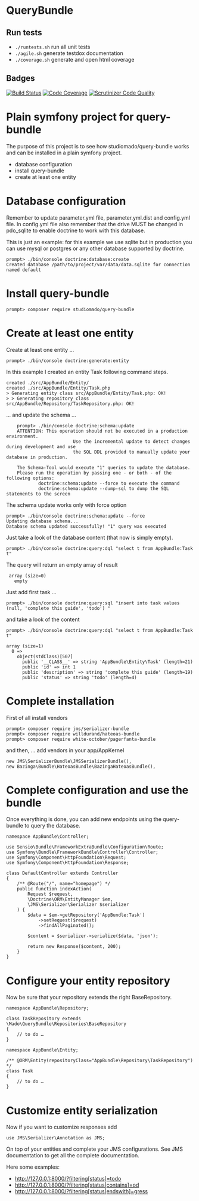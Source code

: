# QueryBundle

## Run tests

 - `./runtests.sh` run all unit tests
 - `./agile.sh` generate testdox documentation
 - `./coverage.sh` generate and open html coverage

## Badges

[![Build Status](https://scrutinizer-ci.com/g/studiomado/query-bundle/badges/build.png?b=master)](https://scrutinizer-ci.com/g/studiomado/query-bundle/build-status/master) [![Code Coverage](https://scrutinizer-ci.com/g/studiomado/query-bundle/badges/coverage.png?b=master)](https://scrutinizer-ci.com/g/studiomado/query-bundle/?branch=master) [![Scrutinizer Code Quality](https://scrutinizer-ci.com/g/studiomado/query-bundle/badges/quality-score.png?b=master)](https://scrutinizer-ci.com/g/studiomado/query-bundle/?branch=master)
# Plain symfony project for query-bundle

The purpose of this project is to see how studiomado/query-bundle works and can be installed in a plain symfony project.

 - database configuration
 - install query-bundle
 - create at least one entity

# Database configuration

Remember to update parameter.yml file, parameter.yml.dist and config.yml file. In config.yml file also remember that the drive MUST be changed in pdo_sqlite to enable doctrine to work with this database.

This is just an example: for this example we use sqlite but in production you can use mysql or postgres or any other database supported by doctrine.

    prompt> ./bin/console doctrine:database:create
    Created database /path/to/project/var/data/data.sqlite for connection named default

# Install query-bundle

    prompt> composer require studiomado/query-bundle

# Create at least one entity

Create at least one entity ...

    prompt> ./bin/console doctrine:generate:entity

In this example I created an entity Task following command steps.

    created ./src/AppBundle/Entity/
    created ./src/AppBundle/Entity/Task.php
    > Generating entity class src/AppBundle/Entity/Task.php: OK!
    > > Generating repository class src/AppBundle/Repository/TaskRepository.php: OK!

... and update the schema ...

		prompt> ./bin/console doctrine:schema:update
		ATTENTION: This operation should not be executed in a production environment.
							 Use the incremental update to detect changes during development and use
							 the SQL DDL provided to manually update your database in production.

		The Schema-Tool would execute "1" queries to update the database.
		Please run the operation by passing one - or both - of the following options:
				doctrine:schema:update --force to execute the command
				doctrine:schema:update --dump-sql to dump the SQL statements to the screen

The schema update works only with force option

    prompt> ./bin/console doctrine:schema:update --force
    Updating database schema...
    Database schema updated successfully! "1" query was executed

Just take a look of the database content (that now is simply empty).

    prompt> ./bin/console doctrine:query:dql "select t from AppBundle:Task t"

The query will return an empty array of result

     array (size=0)
       empty

Just add first task ... 

    prompt> ./bin/console doctrine:query:sql "insert into task values (null, 'complete this guide', 'todo') "

and take a look of the content

    prompt> ./bin/console doctrine:query:dql "select t from AppBundle:Task t"

    array (size=1)
      0 =>
        object(stdClass)[507]
          public '__CLASS__' => string 'AppBundle\Entity\Task' (length=21)
          public 'id' => int 1
          public 'description' => string 'complete this guide' (length=19)
          public 'status' => string 'todo' (length=4)


# Complete installation

First of all install vendors

    prompt> composer require jms/serializer-bundle
    prompt> composer require willdurand/hateoas-bundle
    prompt> composer require white-october/pagerfanta-bundle

and then, … add vendors in your app/AppKernel 

    new JMS\SerializerBundle\JMSSerializerBundle(),
    new Bazinga\Bundle\HateoasBundle\BazingaHateoasBundle(),

# Complete configuration and use the bundle

Once everything is done, you can add new endpoints using the query-bundle to query the database.

```
namespace AppBundle\Controller;

use Sensio\Bundle\FrameworkExtraBundle\Configuration\Route;
use Symfony\Bundle\FrameworkBundle\Controller\Controller;
use Symfony\Component\HttpFoundation\Request;
use Symfony\Component\HttpFoundation\Response;

class DefaultController extends Controller
{
    /** @Route("/", name="homepage") */
    public function indexAction(
        Request $request,
        \Doctrine\ORM\EntityManager $em,
        \JMS\Serializer\Serializer $serializer
    ) {
        $data = $em->getRepository('AppBundle:Task')
            ->setRequest($request)
            ->findAllPaginated();

        $content = $serializer->serialize($data, 'json');

        return new Response($content, 200);
    }
}
```

# Configure your entity repository

Now be sure that your repository extends the right BaseRepository.

```
namespace AppBundle\Repository;

class TaskRepository extends \Mado\QueryBundle\Repositories\BaseRepository
{
    // to do …
}
```

```
namespace AppBundle\Entity;

/** @ORM\Entity(repositoryClass="AppBundle\Repository\TaskRepository") */
class Task
{
    // to do …
}
```

# Customize entity serialization

Now if you want to customize responses add

    use JMS\Serializer\Annotation as JMS;

On top of your entities and complete your JMS configurations. See JMS documentation to get all the complete documentation.

Here some examples:

 - http://127.0.0.1:8000/?filtering[status]=todo
 - http://127.0.0.1:8000/?filtering[status|contains]=od
 - http://127.0.0.1:8000/?filtering[status|endswith]=gress
